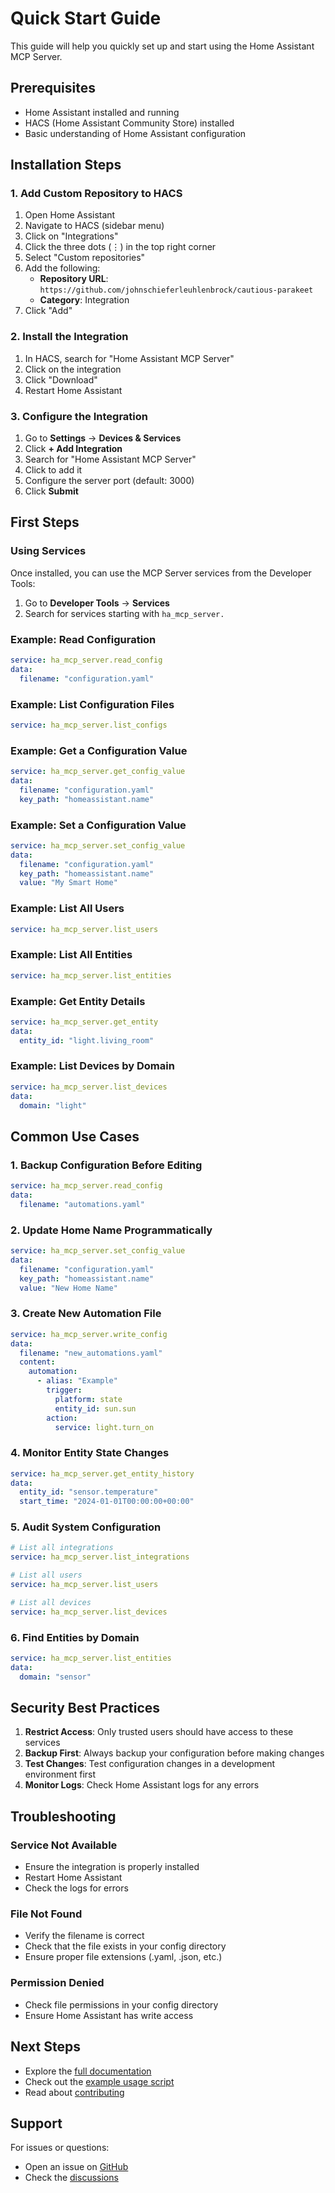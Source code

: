 # Quick Start Guide

This guide will help you quickly set up and start using the Home Assistant MCP Server.

## Prerequisites

- Home Assistant installed and running
- HACS (Home Assistant Community Store) installed
- Basic understanding of Home Assistant configuration

## Installation Steps

### 1. Add Custom Repository to HACS

1. Open Home Assistant
2. Navigate to HACS (sidebar menu)
3. Click on "Integrations"
4. Click the three dots (⋮) in the top right corner
5. Select "Custom repositories"
6. Add the following:
   - **Repository URL**: `https://github.com/johnschieferleuhlenbrock/cautious-parakeet`
   - **Category**: Integration
7. Click "Add"

### 2. Install the Integration

1. In HACS, search for "Home Assistant MCP Server"
2. Click on the integration
3. Click "Download"
4. Restart Home Assistant

### 3. Configure the Integration

1. Go to **Settings** → **Devices & Services**
2. Click **+ Add Integration**
3. Search for "Home Assistant MCP Server"
4. Click to add it
5. Configure the server port (default: 3000)
6. Click **Submit**

## First Steps

### Using Services

Once installed, you can use the MCP Server services from the Developer Tools:

1. Go to **Developer Tools** → **Services**
2. Search for services starting with `ha_mcp_server.`

### Example: Read Configuration

```yaml
service: ha_mcp_server.read_config
data:
  filename: "configuration.yaml"
```

### Example: List Configuration Files

```yaml
service: ha_mcp_server.list_configs
```

### Example: Get a Configuration Value

```yaml
service: ha_mcp_server.get_config_value
data:
  filename: "configuration.yaml"
  key_path: "homeassistant.name"
```

### Example: Set a Configuration Value

```yaml
service: ha_mcp_server.set_config_value
data:
  filename: "configuration.yaml"
  key_path: "homeassistant.name"
  value: "My Smart Home"
```

### Example: List All Users

```yaml
service: ha_mcp_server.list_users
```

### Example: List All Entities

```yaml
service: ha_mcp_server.list_entities
```

### Example: Get Entity Details

```yaml
service: ha_mcp_server.get_entity
data:
  entity_id: "light.living_room"
```

### Example: List Devices by Domain

```yaml
service: ha_mcp_server.list_devices
data:
  domain: "light"
```

## Common Use Cases

### 1. Backup Configuration Before Editing

```yaml
service: ha_mcp_server.read_config
data:
  filename: "automations.yaml"
```

### 2. Update Home Name Programmatically

```yaml
service: ha_mcp_server.set_config_value
data:
  filename: "configuration.yaml"
  key_path: "homeassistant.name"
  value: "New Home Name"
```

### 3. Create New Automation File

```yaml
service: ha_mcp_server.write_config
data:
  filename: "new_automations.yaml"
  content:
    automation:
      - alias: "Example"
        trigger:
          platform: state
          entity_id: sun.sun
        action:
          service: light.turn_on
```

### 4. Monitor Entity State Changes

```yaml
service: ha_mcp_server.get_entity_history
data:
  entity_id: "sensor.temperature"
  start_time: "2024-01-01T00:00:00+00:00"
```

### 5. Audit System Configuration

```yaml
# List all integrations
service: ha_mcp_server.list_integrations

# List all users
service: ha_mcp_server.list_users

# List all devices
service: ha_mcp_server.list_devices
```

### 6. Find Entities by Domain

```yaml
service: ha_mcp_server.list_entities
data:
  domain: "sensor"
```

## Security Best Practices

1. **Restrict Access**: Only trusted users should have access to these services
2. **Backup First**: Always backup your configuration before making changes
3. **Test Changes**: Test configuration changes in a development environment first
4. **Monitor Logs**: Check Home Assistant logs for any errors

## Troubleshooting

### Service Not Available

- Ensure the integration is properly installed
- Restart Home Assistant
- Check the logs for errors

### File Not Found

- Verify the filename is correct
- Check that the file exists in your config directory
- Ensure proper file extensions (.yaml, .json, etc.)

### Permission Denied

- Check file permissions in your config directory
- Ensure Home Assistant has write access

## Next Steps

- Explore the [full documentation](README.md)
- Check out the [example usage script](example_usage.py)
- Read about [contributing](CONTRIBUTING.md)

## Support

For issues or questions:
- Open an issue on [GitHub](https://github.com/johnschieferleuhlenbrock/cautious-parakeet/issues)
- Check the [discussions](https://github.com/johnschieferleuhlenbrock/cautious-parakeet/discussions)
